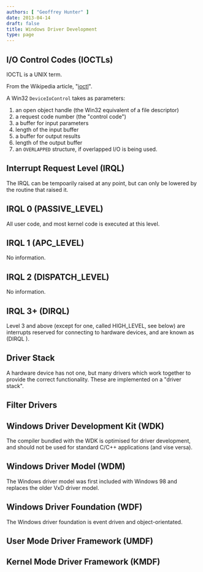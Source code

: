 ```yaml
---
authors: [ "Geoffrey Hunter" ]
date: 2013-04-14
draft: false
title: Windows Driver Development
type: page
---
```


## I/O Control Codes (IOCTLs)

IOCTL is a UNIX term.

From the Wikipedia article, "[ioctl](http://en.wikipedia.org/wiki/Ioctl)".

A Win32 `DeviceIoControl` takes as parameters:

1. an open object handle (the Win32 equivalent of a file descriptor)
2. a request code number (the "control code")
3. a buffer for input parameters
4. length of the input buffer
5. a buffer for output results
6. length of the output buffer
7. an `OVERLAPPED` structure, if overlapped I/O is being used.

## Interrupt Request Level (IRQL)


The IRQL can be tempoarily raised at any point, but can only be lowered by the routine that raised it.


## IRQL 0 (PASSIVE_LEVEL)


All user code, and most kernel code is executed at this level.


## IRQL 1 (APC_LEVEL)

No information.


## IRQL 2 (DISPATCH_LEVEL)

No information.


## IRQL 3+ (DIRQL)


Level 3 and above (except for one, called HIGH_LEVEL, see below) are interrupts reserved for connecting to hardware devices, and are known as (DIRQL ).


## Driver Stack

A hardware device has not one, but many drivers which work together to provide the correct functionality. These are implemented on a "driver stack".

## Filter Drivers

## Windows Driver Development Kit (WDK)


The compiler bundled with the WDK is optimised for driver development, and should not be used for standard C/C++ applications (and vise versa).


## Windows Driver Model (WDM)


The Windows driver model was first included with Windows 98 and replaces the older VxD driver model.


## Windows Driver Foundation (WDF)


The Windows driver foundation is event driven and object-orientated.


## User Mode Driver Framework (UMDF)




## Kernel Mode Driver Framework (KMDF)

